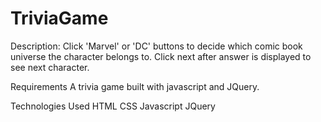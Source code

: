 # TriviaGame

Description:
Click 'Marvel' or 'DC' buttons to decide which comic book universe the character belongs to. Click next after answer is displayed to see next character.

Requirements
A trivia game built with javascript and JQuery.

Technologies Used
HTML
CSS
Javascript
JQuery

